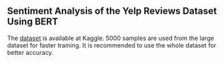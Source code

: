 ## Sentiment Analysis of the Yelp Reviews Dataset Using BERT
The [dataset](https://www.kaggle.com/yelp-dataset/yelp-dataset) is available at Kaggle. 5000 samples are used from the large dataset for faster training. It is recommended to use the whole dataset for better accuracy.
